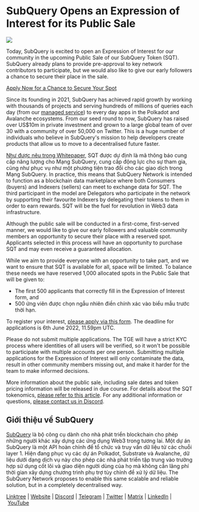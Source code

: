 # SubQuery Opens an Expression of Interest for its Public Sale

![](https://miro.medium.com/max/1400/1*oPs8f6r1427cPwlsE1eyRw.png)

Today, SubQuery is excited to open an Expression of Interest for our community in the upcoming Public Sale of our SubQuery Token (SQT). SubQuery already plans to provide pre-approval to key network contributors to participate, but we would also like to give our early followers a chance to secure their place in the sale.

[Apply Now for a Chance to Secure Your Spot](https://docs.google.com/forms/d/e/1FAIpQLSc3V_1TrTmBcSxNTuG8xPnPODJkwj5PhWrnlPHlKzcIFk8cqQ/viewform?usp=sf_link)

Since its founding in 2021, SubQuery has achieved rapid growth by working with thousands of projects and serving hundreds of millions of queries each day (from our [managed service](https://subquery.network/managedservices)) to every day apps in the Polkadot and Avalanche ecosystems. From our seed round to now, SubQuery has raised over US$10m in private investment and grown to a large global team of over 30 with a community of over 50,000 on Twitter. This is a huge number of individuals who believe in SubQuery's mission to help developers create products that allow us to move to a decentralised future faster.

[Như được nêu trong Whitepaper](https://static.subquery.network/whitepaper.pdf), SQT được dự định là mã thông báo cung cấp năng lượng cho Mạng SubQuery, cung cấp động lực cho sự tham gia, cũng như phục vụ như một phương tiện trao đổi cho các giao dịch trong Mạng SubQuery. In practice, this means that SubQuery Network is intended to function as a blockchain data marketplace where both Consumers (buyers) and Indexers (sellers) can meet to exchange data for SQT. The third participant in the model are Delegators who participate in the network by supporting their favourite Indexers by delegating their tokens to them in order to earn rewards. SQT will be the fuel for revolution in Web3 data infrastructure.

Although the public sale will be conducted in a first-come, first-served manner, we would like to give our early followers and valuable community members an opportunity to secure their place with a reserved spot. Applicants selected in this process will have an opportunity to purchase SQT and may even receive a guaranteed allocation.

While we aim to provide everyone with an opportunity to take part, and we want to ensure that SQT is available for all, space will be limited. To balance these needs we have reserved 1,000 allocated spots in the Public Sale that will be given to:

- The first 500 applicants that correctly fill in the Expression of Interest form, and
- 500 ứng viên được chọn ngẫu nhiên điền chính xác vào biểu mẫu trước thời hạn.

To register your interest, [please apply via this form](https://docs.google.com/forms/d/e/1FAIpQLSc3V_1TrTmBcSxNTuG8xPnPODJkwj5PhWrnlPHlKzcIFk8cqQ/viewform?usp=sf_link). The deadline for applications is 6th June 2022, 11.59pm UTC.

Please do not submit multiple applications. The TGE will have a strict KYC process where identities of all users will be verified, so it won't be possible to participate with multiple accounts per one person. Submitting multiple applications for the Expression of Interest will only contaminate the data, result in other community members missing out, and make it harder for the team to make informed decisions.

More information about the public sale, including sale dates and token pricing information will be released in due course. For details about the SQT tokenomics, [please refer to this article](./20211220-tokenomics.md). For any additional information or questions, [please contact us in Discord](https://discord.com/invite/subquery).

## Giới thiệu về SubQuery

[SubQuery](https://subquery.network/) là bộ công cụ dành cho nhà phát triển blockchain cho phép những người khác xây dựng các ứng dụng Web3 trong tương lai. Một dự án SubQuery là một API hoàn chỉnh để tổ chức và truy vấn dữ liệu từ các chuỗi layer 1. Hiện đang phục vụ các dự án Polkadot, Substrate và Avalanche, dữ liệu dưới dạng dịch vụ này cho phép các nhà phát triển tập trung vào trường hợp sử dụng cốt lõi và giao diện người dùng của họ mà không cần lãng phí thời gian xây dựng chương trình phụ trợ tùy chỉnh để xử lý dữ liệu. The SubQuery Network proposes to enable this same scalable and reliable solution, but in a completely decentralised way.

​​[Linktree](https://linktr.ee/subquerynetwork) | [Website](https://subquery.network/) | [Discord](https://discord.com/invite/78zg8aBSMG) | [Telegram](https://t.me/subquerynetwork) | [Twitter](https://twitter.com/subquerynetwork) | [Matrix](https://matrix.to/#/#subquery:matrix.org) | [LinkedIn](https://www.linkedin.com/company/subquery) | [YouTube](https://www.youtube.com/channel/UCi1a6NUUjegcLHDFLr7CqLw)